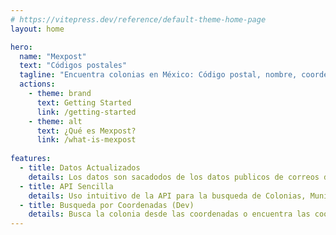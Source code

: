 ```yaml
---
# https://vitepress.dev/reference/default-theme-home-page
layout: home

hero:
  name: "Mexpost"
  text: "Códigos postales"
  tagline: "Encuentra colonias en México: Código postal, nombre, coordenadas, ¡todo en una busqueda!"
  actions:
    - theme: brand
      text: Getting Started
      link: /getting-started
    - theme: alt
      text: ¿Qué es Mexpost?
      link: /what-is-mexpost
      
features:
  - title: Datos Actualizados
    details: Los datos son sacadodos de los datos publicos de correos de México.
  - title: API Sencilla
    details: Uso intuitivo de la API para la busqueda de Colonias, Municipios y Códigos Postales.
  - title: Busqueda por Coordenadas (Dev)
    details: Busca la colonia desde las coordenadas o encuentra las coordenadas desde el código postal. (En Desarrollo)
---
```


